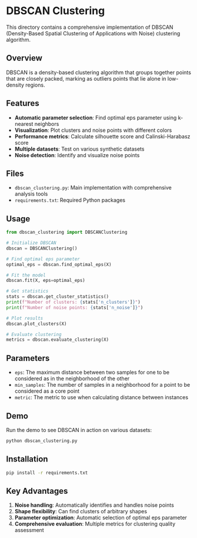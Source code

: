 # DBSCAN Clustering

This directory contains a comprehensive implementation of DBSCAN (Density-Based Spatial Clustering of Applications with Noise) clustering algorithm.

## Overview

DBSCAN is a density-based clustering algorithm that groups together points that are closely packed, marking as outliers points that lie alone in low-density regions.

## Features

- **Automatic parameter selection**: Find optimal eps parameter using k-nearest neighbors
- **Visualization**: Plot clusters and noise points with different colors
- **Performance metrics**: Calculate silhouette score and Calinski-Harabasz score
- **Multiple datasets**: Test on various synthetic datasets
- **Noise detection**: Identify and visualize noise points

## Files

- `dbscan_clustering.py`: Main implementation with comprehensive analysis tools
- `requirements.txt`: Required Python packages

## Usage

```python
from dbscan_clustering import DBSCANClustering

# Initialize DBSCAN
dbscan = DBSCANClustering()

# Find optimal eps parameter
optimal_eps = dbscan.find_optimal_eps(X)

# Fit the model
dbscan.fit(X, eps=optimal_eps)

# Get statistics
stats = dbscan.get_cluster_statistics()
print(f"Number of clusters: {stats['n_clusters']}")
print(f"Number of noise points: {stats['n_noise']}")

# Plot results
dbscan.plot_clusters(X)

# Evaluate clustering
metrics = dbscan.evaluate_clustering(X)
```

## Parameters

- `eps`: The maximum distance between two samples for one to be considered as in the neighborhood of the other
- `min_samples`: The number of samples in a neighborhood for a point to be considered as a core point
- `metric`: The metric to use when calculating distance between instances

## Demo

Run the demo to see DBSCAN in action on various datasets:

```bash
python dbscan_clustering.py
```

## Installation

```bash
pip install -r requirements.txt
```

## Key Advantages

1. **Noise handling**: Automatically identifies and handles noise points
2. **Shape flexibility**: Can find clusters of arbitrary shapes
3. **Parameter optimization**: Automatic selection of optimal eps parameter
4. **Comprehensive evaluation**: Multiple metrics for clustering quality assessment 